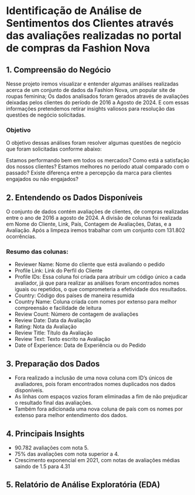 # Identificação de Análise de Sentimentos dos Clientes através das avaliações realizadas no portal de compras da Fashion Nova


## 1. Compreensão do Negócio

Nesse projeto iremos visualizar e entender algumas análises realizadas acerca de um conjunto de dados da Fashion Nova, um popular site de roupas feminina;
Os dados analisados foram gerados através de avaliações deixadas pelos clientes do período de 2016 a Agosto de 2024. E com essas informações pretendemos retirar insights valiosos para resolução das questões de negócio solicitadas.

### Objetivo
O objetivo dessas análises foram resolver algumas questões de negócio que foram solicitadas conforme abaixo:

Estamos performando bem em todos os mercados?
Como está a satisfação dos nossos clientes?
Estamos melhores no período atual comparado com o passado?
Existe diferença entre a percepção da marca para clientes engajados ou não engajados?

## 2. Entendendo os Dados Disponíveis

O conjunto de dados contém avaliações de clientes, de compras realizadas entre o ano de 2016 a agosto de 2024. 
A divisão de colunas foi realizada em Nome do Cliente, Link, País, Contagem de Avaliações, Datas, e a Avaliação. Após a limpeza iremos trabalhar com um conjunto com 131.802 ocorrências.
### Resumo das colunas:
  + Reviewer Name: Nome do cliente que está avaliando o pedido
  + Profile Link: Link do Perfil do Cliente
  + Profile IDs: Essa coluna foi criada para atribuir um código único a cada avaliador, já que para realizar as análises foram encontrados nomes iguais ou repetidos, o que comprometeria a efetividade dos resultados.
  + Country: Código dos países de maneira resumida
  + Country Name: Coluna criada com nomes por extenso para melhor compreensão e facilidade de leitura
  + Review Count: Número de contagem de avaliações
  + Review Date: Data da Avaliação
  + Rating: Nota da Avaliação
  + Review Title: Título da Avaliação
  + Review Text: Texto escrito na Avaliação
  + Date of Experience: Data de Experiência ou do Pedido
      

## 3. Preparação dos Dados

+ Fora realizado a inclusão de uma nova coluna com ID’s únicos de avaliadores, pois foram encontrados nomes duplicados nos dados disponíveis. 
+ As linhas com espaços vazios foram eliminadas a fim de não prejudicar o resultado final das avaliações.
+ Também fora adicionada uma nova coluna de país com os nomes por extenso para melhor entendimento dos dados.

## 4. Principais Insights

+ 90.782 avaliações com nota 5.
+ 75% das avaliações com nota superior a 4.
+ Crescimento exponencial em 2021, com notas de avaliações médias saindo de 1.5 para 4.31

## 5. Relatório de Análise Exploratória (EDA)


